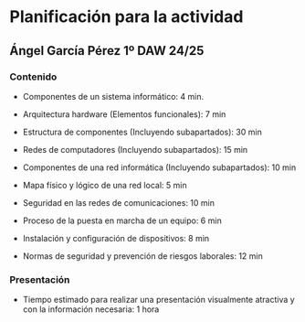 # Planificación para la actividad

## Ángel García Pérez     1º DAW 24/25

### Contenido

* Componentes de un sistema informático: 4 min.

* Arquitectura hardware (Elementos funcionales): 7 min

* Estructura de componentes (Incluyendo subapartados): 30 min

* Redes de computadores (Incluyendo subapartados): 15 min

* Componentes de una red informática (Incluyendo subapartados): 10 min

* Mapa físico y lógico de una red local: 5 min

* Seguridad en las redes de comunicaciones: 10 min

* Proceso de la puesta en marcha de un equipo: 6 min

* Instalación y configuración de dispositivos: 8 min

* Normas de seguridad y prevención de riesgos laborales: 12 min


### Presentación

- Tiempo estimado para realizar una presentación visualmente atractiva y con la información necesaria: 1 hora
